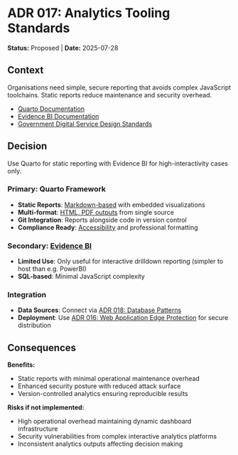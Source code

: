 # ADR 017: Analytics Tooling Standards

**Status:** Proposed | **Date:** 2025-07-28

## Context

Organisations need simple, secure reporting that avoids complex
JavaScript toolchains. Static reports reduce maintenance and security
overhead.

- [Quarto Documentation](https://quarto.org/)
- [Evidence BI Documentation](https://evidence.dev/)
- [Government Digital Service Design
  Standards](https://www.dta.gov.au/help-and-advice/about-digital-service-standard)

## Decision

Use Quarto for static reporting with Evidence BI for high-interactivity
cases only.

### Primary: Quarto Framework

- **Static Reports**:
  [Markdown-based](https://quarto.org/docs/authoring/markdown-basics.html)
  with embedded visualizations
- **Multi-format**: [HTML, PDF
  outputs](https://quarto.org/docs/output-formats/html-basics.html) from
  single source
- **Git Integration**: Reports alongside code in version control
- **Compliance Ready**:
  [Accessibility](https://quarto.org/docs/authoring/) and professional
  formatting

### Secondary: [Evidence BI](https://evidence.dev/)

- **Limited Use**: Only useful for interactive drilldown reporting
  (simpler to host than e.g. PowerBI)
- **SQL-based**: Minimal JavaScript complexity

### Integration

- **Data Sources**: Connect via [ADR 018: Database
  Patterns](018-database-patterns.md)
- **Deployment**: Use [ADR 016: Web Application Edge
  Protection](../security/016-edge-protection.md) for secure
  distribution

## Consequences

**Benefits:**

- Static reports with minimal operational maintenance overhead
- Enhanced security posture with reduced attack surface
- Version-controlled analytics ensuring reproducible results

**Risks if not implemented:**

- High operational overhead maintaining dynamic dashboard infrastructure
- Security vulnerabilities from complex interactive analytics platforms
- Inconsistent analytics outputs affecting decision making

